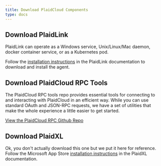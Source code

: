 ```yaml
---
title: Download PlaidCloud Components
type: docs
---
```


## Download PlaidLink

PlaidLink can operate as a Windows service, Unix/Linux/Mac daemon, docker container service, or as a Kubernetes pod.

Follow the [installation instructions](/plaidlink/setup/install) in the PlaidLink documentation to download and install the agent.


## Download PlaidCloud RPC Tools

The PlaidCloud RPC tools repo provides essential tools for connecting to and interacting with PlaidCloud in an efficient way.  While you can use standard OAuth and JSON-RPC requests, 
we have a set of utilities that make the whole experience a little easier to get started.

[View the PlaidCloud RPC Github Repo](https://github.com/PlaidCloud/plaid-rpc)

## Download PlaidXL

Ok, you don't actually download this one but we put it here for reference.  Follow the Microsoft App Store [installation instructions](/plaidxl/setup/install) in the PlaidXL documentation.